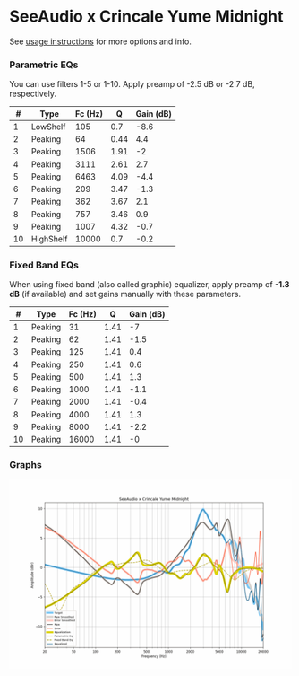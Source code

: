 # SeeAudio x Crincale Yume Midnight
See [usage instructions](https://github.com/jaakkopasanen/AutoEq#usage) for more options and info.

### Parametric EQs
You can use filters 1-5 or 1-10. Apply preamp of -2.5 dB or -2.7 dB, respectively.

|   # | Type      |   Fc (Hz) |    Q |   Gain (dB) |
|-----|-----------|-----------|------|-------------|
|   1 | LowShelf  |       105 | 0.7  |        -8.6 |
|   2 | Peaking   |        64 | 0.44 |         4.4 |
|   3 | Peaking   |      1506 | 1.91 |        -2   |
|   4 | Peaking   |      3111 | 2.61 |         2.7 |
|   5 | Peaking   |      6463 | 4.09 |        -4.4 |
|   6 | Peaking   |       209 | 3.47 |        -1.3 |
|   7 | Peaking   |       362 | 3.67 |         2.1 |
|   8 | Peaking   |       757 | 3.46 |         0.9 |
|   9 | Peaking   |      1007 | 4.32 |        -0.7 |
|  10 | HighShelf |     10000 | 0.7  |        -0.2 |

### Fixed Band EQs
When using fixed band (also called graphic) equalizer, apply preamp of **-1.3 dB** (if available) and set gains manually with these parameters.

|   # | Type    |   Fc (Hz) |    Q |   Gain (dB) |
|-----|---------|-----------|------|-------------|
|   1 | Peaking |        31 | 1.41 |        -7   |
|   2 | Peaking |        62 | 1.41 |        -1.5 |
|   3 | Peaking |       125 | 1.41 |         0.4 |
|   4 | Peaking |       250 | 1.41 |         0.6 |
|   5 | Peaking |       500 | 1.41 |         1.3 |
|   6 | Peaking |      1000 | 1.41 |        -1.1 |
|   7 | Peaking |      2000 | 1.41 |        -0.4 |
|   8 | Peaking |      4000 | 1.41 |         1.3 |
|   9 | Peaking |      8000 | 1.41 |        -2.2 |
|  10 | Peaking |     16000 | 1.41 |        -0   |

### Graphs
![](./SeeAudio%20x%20Crincale%20Yume%20Midnight.png)
